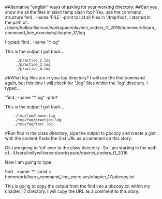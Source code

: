 #Alternative "english" ways of asking for your working directory:
##Can you show me all the files in slash temp slash foo?
Yes, use the command structure find . -name 'FILE' -print to list all files in '/tmp/foo/'.
I started in the path of..
/Users/hollywilkerson/workspace/davinci_coders_t1_2016/homework/learn_command_line_exercises/chapter_17/log

I typed:
          find . -name "*.log"
 
 This is the output I got back...
 
 
         ./practice_2.log
         ./practice_3.log
         ./practice_4.log



##What log files are in your log directory?
I will use the find command again, but this time I will check for ".log" files within the 'log' directory.
I typed...

'find . -name "*.log" -print'

This is the output I got back...


        ./tmp/foo/house.log
        ./tmp/foo/practice.log
        ./tmp/foo/test.log


#Run find in the class directory, pipe the output to pbcopy and create a gist with the content.Paste the Gist URL as a comment on this story.

Ok i am going to 'cd' over to the class directory.. So I am starting in the path of..
/Users/hollywilkerson/workspace/davinci_coders_t1_2016

Now I am going to type:

find . -name '*' -print > homework/learn_command_line_exercises/chapter_17/pbcopy.txt

This is going to copy the output from the find into a pbcopy.txt within my chapter_17
directory. I will copy the URL as a comment to this story.




